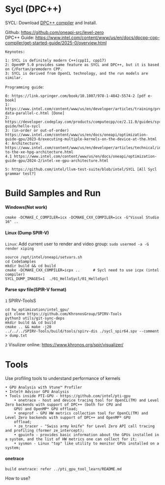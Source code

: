 # Sycl (DPC++)

SYCL: Download [DPC++ compiler](https://www.intel.com/content/www/us/en/developer/tools/oneapi/dpc-compiler-download.html) and Install. <br>

Github: https://github.com/oneapi-src/level-zero <br>
DPC++ Guide: https://www.intel.com/content/www/us/en/docs/dpcpp-cpp-compiler/get-started-guide/2025-0/overview.html <br>

``Keynotes:`` <br>

    1: SYCL is definitely modern C++(cpp11, cpp17)
    2: OpenMP 5.0 provides same feature as SYCL and DPC++, but it is based on C/Fortan/premodern CPP.
    3: SYCL is derived from OpenCL technology, and the run models are similar. 


``Programming guide``: <br>

    0: https://link.springer.com/book/10.1007/978-1-4842-5574-2 [pdf e-book]
    1: https://www.intel.com/content/www/us/en/developer/articles/training/programming-data-parallel-c.html [Done]
    2: https://developer.codeplay.com/products/computecpp/ce/2.11.0/guides/sycl-guide/hello-sycl 
    3: (in-order or out-of-order) https://www.intel.com/content/www/us/en/docs/oneapi/optimization-guide-gpu/2023-0/executing-multiple-kernels-on-the-device-at-the.html
    4: Architecture: https://www.intel.com/content/www/us/en/developer/articles/technical/introduction-to-the-xe-hpg-architecture.html
    4.1 https://www.intel.com/content/www/us/en/docs/oneapi/optimization-guide-gpu/2024-2/intel-xe-gpu-architecture.html
    
    5: https://github.com/intel/llvm-test-suite/blob/intel/SYCL [All Sycl grammar test?]

# Build Samples and Run

#### Windows(Not work)

    cmake -DCMAKE_C_COMPILER=icx -DCMAKE_CXX_COMPILER=icx -G"Visual Studio 16" ..

#### Linux (Dump SPIR-V)

``Linux``: Add current user to render and video group: ``sudo usermod -a -G render xiping``

    source /opt/intel/oneapi/setvars.sh
    cd CodeSamples
    mkdir build && cd build
    cmake -DCMAKE_CXX_COMPILER=icpx ..      # Sycl need to use icpx (intel compiler)
    SYCL_DUMP_IMAGES=1  ./01_HelloSycl/01_HelloSycl

#### Parse spv file(SPIR-V format)

``1`` SPIRV-ToolsS

    cd hw_optimization/intel_gpu/
    git clone https://github.com/KhronosGroup/SPIRV-Tools
    python3 utils/git-sync-deps
    mkdir build && cd build
    cmake .. && make -j20
    ../../../SPIRV-Tools/build/tools/spirv-dis ./sycl_spir64.spv --comment > dump.txt

``2`` Visulizer online: https://www.khronos.org/spir/visualizer/

# Tools

Use profiling tools to understand performance of kernels

    • GPU Analysis with Vtune™ Profiler
    • Intel® Advisor GPU Analysis
    • Tools inside PTI-GPU - https://github.com/intel/pti-gpu
        • onetrace - host and device tracing tool for OpenCL(TM) and Level Zero backends with support of DPC++ (both for CPU and
        GPU) and OpenMP* GPU offload;
        • oneprof - GPU HW metrics collection tool for OpenCL(TM) and Level Zero backends with support of DPC++ and OpenMP* GPU
        offload;
        • ze_tracer - "Swiss army knife" for Level Zero API call tracing and profiling (former ze_intercept);
        • gpuinfo - provides basic information about the GPUs installed in a system, and the list of HW metrics one can collect for it;
        • sysmon - Linux "top" like utility to monitor GPUs installed on a system;

#### onetrace

    build onetrace: refer ../pti_gpu_tool_learn/README.md

How to use?



